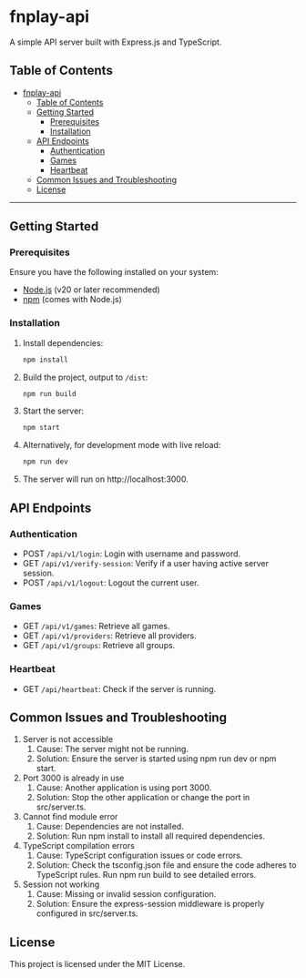 # fnplay-api

A simple API server built with Express.js and TypeScript.

## Table of Contents

- [fnplay-api](#fnplay-api)
  - [Table of Contents](#table-of-contents)
  - [Getting Started](#getting-started)
    - [Prerequisites](#prerequisites)
    - [Installation](#installation)
  - [API Endpoints](#api-endpoints)
    - [Authentication](#authentication)
    - [Games](#games)
    - [Heartbeat](#heartbeat)
  - [Common Issues and Troubleshooting](#common-issues-and-troubleshooting)
  - [License](#license)
---

## Getting Started

### Prerequisites

Ensure you have the following installed on your system:

- [Node.js](https://nodejs.org/) (v20 or later recommended)
- [npm](https://www.npmjs.com/) (comes with Node.js)

### Installation

1. Install dependencies:
   ```bash
   npm install
   ```

2. Build the project, output to `/dist`:
    ```bash
   npm run build
   ```

3. Start the server:
   ```bash
   npm start
   ```
4. Alternatively, for development mode with live reload:
   ```bash
   npm run dev
   ```
5. The server will run on http://localhost:3000.

## API Endpoints
### Authentication

- POST `/api/v1/login`: Login with username and password.
- GET `/api/v1/verify-session`: Verify if a user having active server session.
- POST `/api/v1/logout`: Logout the current user.

### Games
- GET `/api/v1/games`: Retrieve all games.
- GET `/api/v1/providers`: Retrieve all providers.
- GET `/api/v1/groups`: Retrieve all groups.

### Heartbeat
- GET `/api/heartbeat`: Check if the server is running.


## Common Issues and Troubleshooting
1. Server is not accessible
   1. Cause: The server might not be running.
   2. Solution: Ensure the server is started using npm run dev or npm start.
2. Port 3000 is already in use
   1. Cause: Another application is using port 3000.
   2. Solution: Stop the other application or change the port in src/server.ts.
3. Cannot find module error
   1. Cause: Dependencies are not installed.
   2. Solution: Run npm install to install all required dependencies.
4. TypeScript compilation errors
   1. Cause: TypeScript configuration issues or code errors.
   2. Solution: Check the tsconfig.json file and ensure the code adheres to TypeScript rules. Run npm run build to see detailed errors.
5. Session not working
   1. Cause: Missing or invalid session configuration.
   2. Solution: Ensure the express-session middleware is properly configured in src/server.ts.


## License
This project is licensed under the MIT License.